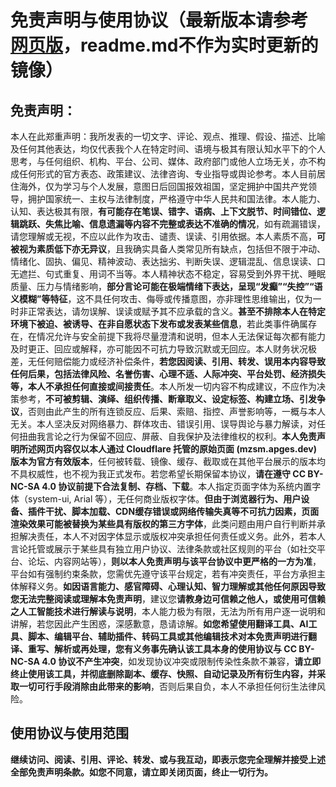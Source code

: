 # 免责声明与使用协议（最新版本请参考[网页版](mzsm.pages.dev)，readme.md不作为实时更新的镜像）

## 免责声明：

本人在此郑重声明：我所发表的一切文字、评论、观点、推理、假设、描述、比喻及任何其他表达，均仅代表我个人在特定时间、语境与极其有限认知水平下的个人思考，与任何组织、机构、平台、公司、媒体、政府部门或他人立场无关，亦不构成任何形式的官方表态、政策建议、法律咨询、专业指导或舆论参考。本人目前居住海外，仅为学习与个人发展，意图日后回国报效祖国，坚定拥护中国共产党领导，拥护国家统一、主权与法律制度，严格遵守中华人民共和国法律。本人能力、认知、表达极其有限，<strong>有可能存在笔误、错字、语病、上下文脱节、时间错位、逻辑跳跃、失焦比喻、信息遗漏等内容不完整或表达不准确的情况</strong>，如有疏漏错误，请您理解或无视，不应以此作为攻击、谴责、误读、引用依据。本人素质不高，<strong>可被视为素质低下亦无异议</strong>，且我确实具备人类常见所有缺点，包括但不限于冲动、情绪化、固执、偏见、精神波动、表达拙劣、判断失误、逻辑混乱、信息误读、口无遮拦、句式重复、用词不当等。本人精神状态不稳定，容易受到外界干扰、睡眠质量、压力与情绪影响，<strong>部分言论可能在极端情绪下表达，呈现“发癫”“失控”“语义模糊”等特征</strong>，这不具任何攻击、侮辱或传播意图，亦非理性思维输出，仅为一时非正常表达，请勿误解、误读或赋予其不应承载的含义。<strong>甚至不排除本人在特定环境下被迫、被诱导、在非自愿状态下发布或发表某些信息</strong>，若此类事件确属存在，在情况允许与安全前提下我将尽量澄清和说明，但本人无法保证每次都有能力及时更正、回应或解释，亦可能因不可抗力导致沉默或无回应。本人财务状况极差，无任何赔偿能力或经济补偿条件，<strong>若您因阅读、引用、转发、误用本内容导致任何后果，包括法律风险、名誉伤害、心理不适、人际冲突、平台处罚、经济损失等，本人不承担任何直接或间接责任</strong>。本人所发一切内容不构成建议，不应作为决策参考，<strong>不可被剪辑、演绎、组织传播、断章取义、设定标签、构建立场、引发争议</strong>，否则由此产生的所有连锁反应、后果、索赔、指控、声誉影响等，一概与本人无关。本人坚决反对网络暴力、群体攻击、错误引用、误导舆论与暴力解读，对任何扭曲我言论之行为保留不回应、屏蔽、自我保护及法律维权的权利。<strong>本人免责声明所述网页内容仅以本人通过 Cloudflare 托管的原始页面 (mzsm.apges.dev) 版本为官方有效版本</strong>，任何被转载、镜像、缓存、截取或在其他平台展示的版本均不具权威性，也不视为我正式发布。若您希望长期保留本协议，<strong>请在遵守 CC BY-NC-SA 4.0 协议前提下合法复制、存档、下载</strong>。本人指定页面字体为系统内置字体（system-ui, Arial 等），无任何商业版权字体。<strong>但由于浏览器行为、用户设备、插件干扰、脚本加载、CDN缓存错误或网络传输失真等不可抗力因素，页面渲染效果可能被替换为某些具有版权的第三方字体</strong>，此类问题由用户自行判断并承担解决责任，本人不对因字体显示或版权冲突承担任何责任或义务。此外，若本人言论托管或展示于某些具有独立用户协议、法律条款或社区规则的平台（如社交平台、论坛、内容网站等），<strong>则以本人免责声明与该平台协议中更严格的一方为准</strong>，平台如有强制约束条款，您需优先遵守该平台规定，若有冲突责任，平台方承担主体解释义务。<strong>如因语言能力、感官障碍、心理认知、智力理解或其他任何原因导致您无法完整阅读或理解本免责声明</strong>，建议您<strong>请教身边可信赖之他人，或使用可信赖之人工智能技术进行解读与说明</strong>，本人能力极为有限，无法为所有用户逐一说明和讲解，若您因此产生困惑，深感歉意，恳请谅解。<strong>如您希望使用翻译工具、AI工具、脚本、编辑平台、辅助插件、转码工具或其他编辑技术对本免责声明进行翻译、重写、解析或再处理，您有义务事先确认该工具本身的使用协议与 CC BY-NC-SA 4.0 协议不产生冲突</strong>，如发现协议冲突或限制传染性条款不兼容，<strong>请立即终止使用该工具，并彻底删除副本、缓存、快照、自动记录及所有衍生内容，并采取一切可行手段消除由此带来的影响</strong>，否则后果自负，本人不承担任何衍生法律风险。</div>

## 使用协议与使用范围

<strong>继续访问、阅读、引用、评论、转发、或与我互动，即表示您完全理解并接受上述全部免责声明条款。如您不同意，请立即关闭页面，终止一切行为。</strong>
  </div>
